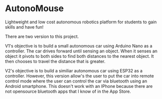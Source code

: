 # AutonoMouse
Lightweight and low cost autonomous robotics platform for students to gain skills and have fun!

There are two version to this project. 

V1's objective is to build a small autonomous car using Arduino Nano as a controller. The car drives forward until sensing an object. When it senses an object it pivots to both sides to find both distances to the nearest object. It then chooses to travel the distance that is greater. 

V2's objective is to build a similiar autonomous car using ESP32 as a controller. However, this version
allow's the user to put the car into remote control mode where the user can control the car via bluetooth
using an Android smartphone. This doesn't work with an IPhone because there are not opensource bluetooth apps 
that I know of in the App Store. 